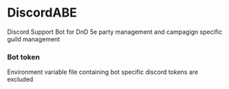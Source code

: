  # DiscordABE
Discord Support Bot for DnD 5e party management and campagign specific guild management

### Bot token
Environment variable file containing bot specific discord tokens are excluded

